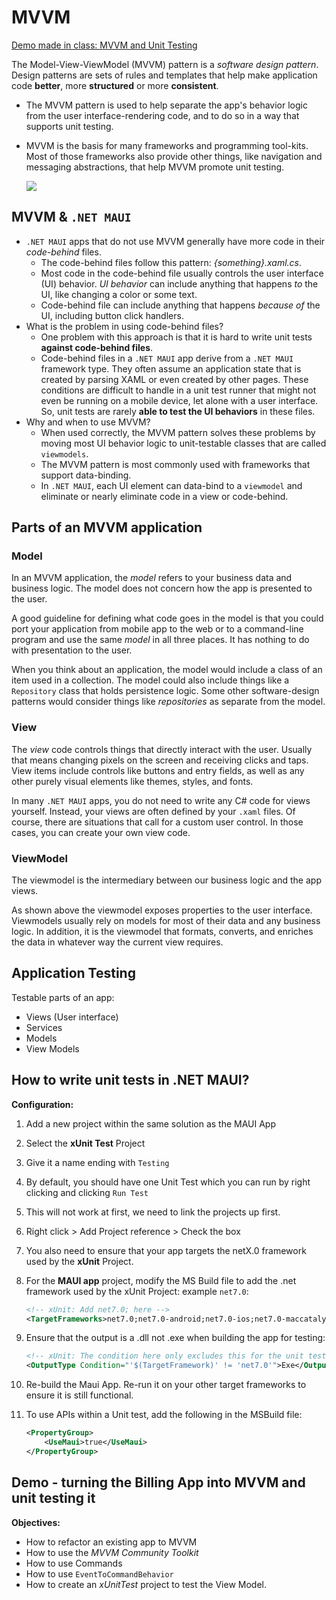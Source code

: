# MVVM

[Demo made in class: MVVM and Unit Testing]()

The Model-View-ViewModel (MVVM) pattern is a *software design pattern*. Design patterns are sets of rules and templates that help make application code **better**, more **structured** or more **consistent**. 

- The MVVM pattern is used to help separate the app's behavior logic from the user interface-rendering code, and to do so in a way that supports unit testing.

- MVVM is the basis for many frameworks and programming tool-kits. Most of those frameworks also provide other things, like navigation and messaging abstractions, that help MVVM promote unit testing. 

  

  <img src="{{site.baseurl}}/images/mvvm/MVVMPattern.png" />

## MVVM & `.NET MAUI`

- `.NET MAUI` apps that do not use MVVM generally have more code in their *code-behind* files. 
  - The code-behind files follow this pattern: *{something}.xaml.cs*. 
  - Most code in the code-behind file usually controls the user interface (UI) behavior. *UI behavior* can include anything that happens *to* the UI, like changing a color or some text. 
  - Code-behind file can include anything that happens *because of* the UI, including button click handlers.
- What is the problem in using code-behind files?
  - One problem with this approach is that it is hard to write unit tests **against code-behind files**. 
  - Code-behind files in a `.NET MAUI` app derive from a `.NET MAUI` framework type. They often assume an application state that is created by parsing XAML or even created by other pages. These conditions are difficult to handle in a unit test runner that might not even be running on a mobile device, let alone with a user interface. So, unit tests are rarely **able to test the UI behaviors** in these files.
- Why and when to use MVVM?
  - When used correctly, the MVVM pattern solves these problems by moving most UI behavior logic to unit-testable classes that are called `viewmodels`. 
  - The MVVM pattern is most commonly used with frameworks that support data-binding. 
  - In `.NET MAUI`, each UI element can data-bind to a `viewmodel` and eliminate or nearly eliminate code in a view or code-behind.

## Parts of an MVVM application

### Model

In an MVVM application, the *model* refers to your business data and business logic. The model does not concern how the app is presented to the user.

A good guideline for defining what code goes in the model is that you could port your application from mobile app to the web or to a command-line program and use the same *model* in all three places. It has nothing to do with presentation to the user.

When you think about an application, the model would include a class of an item used in a collection. The model could also include things like a `Repository` class that holds persistence logic. Some other software-design patterns would consider things like *repositories* as separate from the model. 

### View

The *view* code controls things that directly interact with the user. Usually that means changing pixels on the screen and receiving clicks and taps. View items include controls like buttons and entry fields, as well as any other purely visual elements like themes, styles, and fonts.

In many `.NET MAUI` apps, you do not need to write any C# code for views yourself. Instead, your views are often defined by your `.xaml` files. Of course, there are situations that call for a custom user control. In those cases, you can create your own view code. 

### ViewModel

The viewmodel is the intermediary between our business logic and the app views.



As shown above the viewmodel exposes properties to the user interface. Viewmodels usually rely on models for most of their data and any business logic. In addition, it is the viewmodel that formats, converts, and enriches the data in whatever way the current view requires.

## Application Testing

Testable parts of an app:

- Views (User interface)
- Services
- Models
- View Models

## How to write unit tests in .NET MAUI?

**Configuration:**

1. Add a new project within the same solution as the MAUI App

2. Select the **xUnit Test** Project 

3. Give it a name ending with `Testing`

4. By default, you should have one Unit Test which you can run by right clicking and clicking `Run Test`

5. This will not work at first, we need to link the projects up first.

6. Right click > Add Project reference > Check the box

7. You also need to ensure that your app targets the netX.0 framework used by the **xUnit** Project.

8. For the **MAUI app** project, modify the MS Build file to add the .net framework used by the xUnit Project: example `net7.0`:

   ```xml
   <!-- xUnit: Add net7.0; here -->
   <TargetFrameworks>net7.0;net7.0-android;net7.0-ios;net7.0-maccatalyst</TargetFrameworks>
   ```

9. Ensure that the output is a .dll not .exe when building the app for testing:

   ```xml
   <!-- xUnit: The condition here only excludes this for the unit test project -->
   <OutputType Condition="'$(TargetFramework)' != 'net7.0'">Exe</OutputType>
   ```

10. Re-build the Maui App. Re-run it on your other target frameworks to ensure it is still functional.

11. To use APIs within a Unit test, add the following in the MSBuild file:

    ```xml
    <PropertyGroup>
    	<UseMaui>true</UseMaui>
    </PropertyGroup>
    ```



## Demo - turning the Billing App into MVVM and unit testing it

**Objectives:**

- How to refactor an existing app to MVVM
- How to use the *MVVM Community Toolkit*
- How to use Commands
- How to use `EventToCommandBehavior` 
- How to create an *xUnitTest* project to test the View Model.

